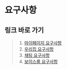 # 요구사항

## 링크 바로 가기

> 1. [마이페이지 요구사항](mypage-requirements.md)
> 2. [우리집 요구사항](board-requirements.md)
> 3. [채팅 요구사항](chatting-requirements.md)
> 4. [보이스룸 요구사항](voice-room-requirements.md)
